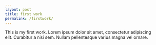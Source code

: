```yaml
---
layout: post
title: first work
permalink: /firstwork/
---
```


This is my first work. 
Lorem ipsum dolor sit amet, consectetur adipiscing elit. Curabitur a nisi sem. Nullam pellentesque varius magna vel ornare. 
